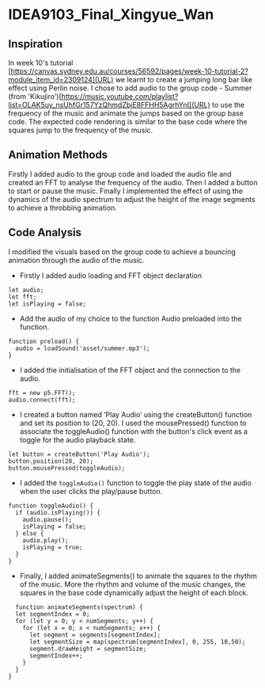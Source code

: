 # IDEA9103_Final_Xingyue_Wan
## Inspiration
In week 10's tutorial [https://canvas.sydney.edu.au/courses/56592/pages/week-10-tutorial-2?module_item_id=2309124](URL) we learnt to create a jumping long bar like effect using Perlin noise. I chose to add audio to the group code - Summer (from 'Kikujiro')[https://music.youtube.com/playlist?list=OLAK5uy_nsUhfGr157YzQhmdZbjE8FFHH5AgrhYnI](URL) to use the frequency of the music and animate the jumps based on the group base code. The expected code rendering is similar to the base code where the squares jump to the frequency of the music.
## Animation Methods
Firstly I added audio to the group code and loaded the audio file and created an FFT to analyse the frequency of the audio. Then I added a button to start or pause the music. Finally I implemented the effect of using the dynamics of the audio spectrum to adjust the height of the image segments to achieve a throbbing animation.
## Code Analysis
I modified the visuals based on the group code to achieve a bouncing animation through the audio of the music.
- Firstly I added audio loading and FFT object declaration
```
let audio;
let fft;
let isPlaying = false;
```
- Add the audio of my choice to the function Audio preloaded into the function.
```
function preload() {
  audio = loadSound('asset/summer.mp3'); 
}

```
- I added the initialisation of the FFT object and the connection to the audio.
```
fft = new p5.FFT();
audio.connect(fft);
```
- I created a button named ‘Play Audio’ using the createButton() function and set its position to (20, 20). I used the mousePressed() function to associate the toggleAudio() function with the button's click event as a toggle for the audio playback state.
```
let button = createButton('Play Audio');
button.position(20, 20);
button.mousePressed(toggleAudio);
```
- I added the `toggleAudio()` function to toggle the play state of the audio when the user clicks the play/pause button.
```
function toggleAudio() {
  if (audio.isPlaying()) {
    audio.pause();
    isPlaying = false;
  } else {
    audio.play();
    isPlaying = true;
  }
}
```
- Finally, I added animateSegments() to animate the squares to the rhythm of the music. More the rhythm and volume of the music changes, the squares in the base code dynamically adjust the height of each block.
```
  function animateSegments(spectrum) {
  let segmentIndex = 0;
  for (let y = 0; y < numSegments; y++) {
    for (let x = 0; x < numSegments; x++) {
      let segment = segments[segmentIndex];
      let segmentSize = map(spectrum[segmentIndex], 0, 255, 10,50);
      segment.drawHeight = segmentSize;
      segmentIndex++;
    }
  }
}
```


